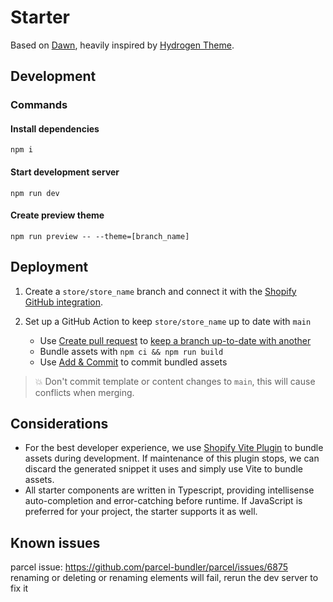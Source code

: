 # Starter

Based on [Dawn](https://github.com/Shopify/dawn), heavily inspired by [Hydrogen Theme](https://github.com/montalvomiguelo/hydrogen-theme).

## Development

### Commands

#### Install dependencies

```
npm i
```

#### Start development server

```
npm run dev
```

#### Create preview theme

```
npm run preview -- --theme=[branch_name]
```

## Deployment

1. Create a `store/store_name` branch and connect it with the [Shopify GitHub integration](https://shopify.dev/docs/themes/tools/github).
1. Set up a GitHub Action to keep `store/store_name` up to date with `main`

   - Use [Create pull request](https://github.com/marketplace/actions/create-pull-request) to [keep a branch up-to-date with another](https://github.com/peter-evans/create-pull-request/blob/main/docs/examples.md#keep-a-branch-up-to-date-with-another)
   - Bundle assets with `npm ci && npm run build`
   - Use [Add & Commit](https://github.com/marketplace/actions/add-commit) to commit bundled assets

> 💥 Don't commit template or content changes to `main`, this will cause conflicts when merging.

## Considerations

- For the best developer experience, we use [Shopify Vite Plugin](https://github.com/barrel/shopify-vite/tree/main/packages/vite-plugin-shopify) to bundle assets during development. If maintenance of this plugin stops, we can discard the generated snippet it uses and simply use Vite to bundle assets.
- All starter components are written in Typescript, providing intellisense auto-completion and error-catching before runtime. If JavaScript is preferred for your project, the starter supports it as well.

## Known issues

parcel issue: https://github.com/parcel-bundler/parcel/issues/6875
renaming or deleting or renaming elements will fail, rerun the dev server to fix it
